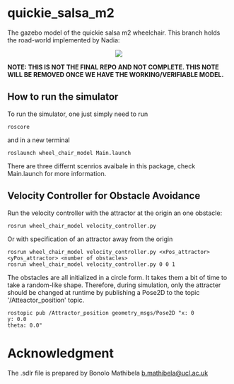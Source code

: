 # quickie_salsa_m2
The gazebo model of the quickie salsa m2 wheelchair. This branch holds the road-world implemented by Nadia:

<p align="center">
<img src="https://github.com/sinamr66/quickie_salsa_m2/blob/nadia/figs/road_simulation.png"></>


**NOTE: THIS IS NOT THE FINAL REPO AND NOT COMPLETE. THIS NOTE WILL BE REMOVED ONCE WE HAVE THE WORKING/VERIFIABLE MODEL.**

## How to run the simulator
To run the simulator, one just simply need to run
```
roscore
```
and in a new terminal 
```
roslaunch wheel_chair_model Main.launch
```
There are three differnt scenrios avaibale in this package, check Main.launch for more information.

## Velocity Controller for Obstacle Avoidance
Run the velocity controller with the attractor at the origin an one obstacle: 
```
rosrun wheel_chair_model velocity_controller.py
```
Or with specification of an attractor away from the origin
```
rosrun wheel_chair_model velocity_controller.py <xPos_attractor> <yPos_attractor> <number of obstacles>
rosrun wheel_chair_model velocity_controller.py 0 0 1
```

The obstacles are all initialized in a circle form. It takes them a bit of time to take a random-like shape. Therefore, during simulation, only the attracter should be changed at runtime by publishing a Pose2D to the topic '/Atteactor_position' topic.
```
rostopic pub /Attractor_position geometry_msgs/Pose2D "x: 0
y: 0.0
theta: 0.0"
```

# Acknowledgment
The .sdlr file is prepared by Bonolo Mathibela <b.mathibela@ucl.ac.uk> 
